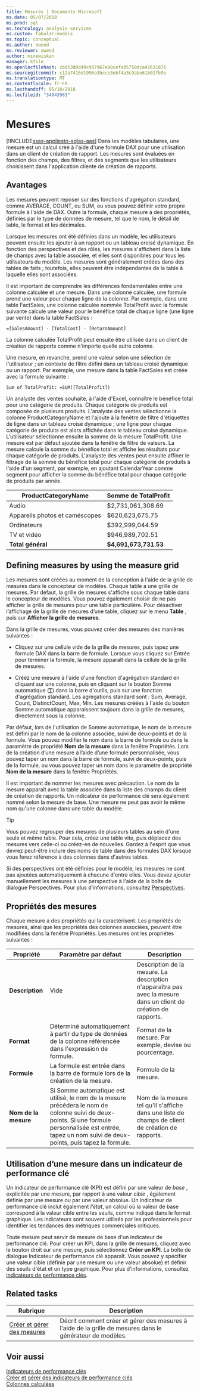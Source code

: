 ```yaml
---
title: Mesures | Documents Microsoft
ms.date: 05/07/2018
ms.prod: sql
ms.technology: analysis-services
ms.custom: tabular-models
ms.topic: conceptual
ms.author: owend
ms.reviewer: owend
author: minewiskan
manager: kfile
ms.openlocfilehash: cbd53d9d49c937967e88cefa95750dca41631876
ms.sourcegitcommit: c12a7416d1996a3bcce3ebf4a3c9abe61b02fb9e
ms.translationtype: MT
ms.contentlocale: fr-FR
ms.lasthandoff: 05/10/2018
ms.locfileid: "34043983"
---
```

# <a name="measures"></a>Mesures
[!INCLUDE[ssas-appliesto-sqlas-aas](../../includes/ssas-appliesto-sqlas-aas.md)]
  Dans les modèles tabulaires, une mesure est un calcul créé à l'aide d'une formule DAX pour une utilisation dans un client de création de rapport. Les mesures sont évaluées en fonction des champs, des filtres, et des segments que les utilisateurs choisissent dans l'application cliente de création de rapports.  
  
##  <a name="bkmk_understanding"></a> Avantages  
 Les mesures peuvent reposer sur des fonctions d'agrégation standard, comme AVERAGE, COUNT, ou SUM, ou vous pouvez définir votre propre formule à l'aide de DAX. Outre la formule, chaque mesure a des propriétés, définies par le type de données de mesure, tel que le nom, le détail de table, le format et les décimales.  
  
 Lorsque les mesures ont été définies dans un modèle, les utilisateurs peuvent ensuite les ajouter à un rapport ou un tableau croisé dynamique. En fonction des perspectives et des rôles, les mesures s'affichent dans la liste de champs avec la table associée, et elles sont disponibles pour tous les utilisateurs du modèle. Les mesures sont généralement créées dans des tables de faits ; toutefois, elles peuvent être indépendantes de la table à laquelle elles sont associées.  
  
 Il est important de comprendre les différences fondamentales entre une colonne calculée et une mesure. Dans une colonne calculée, une formule prend une valeur pour chaque ligne de la colonne. Par exemple, dans une table FactSales, une colonne calculée nommée TotalProfit avec la formule suivante calcule une valeur pour le bénéfice total de chaque ligne (une ligne par vente) dans la table FactSales :  
  
```  
=[SalesAmount] - [TotalCost] - [ReturnAmount]  
```  
  
 La colonne calculée TotalProfit peut ensuite être utilisée dans un client de création de rapports comme n'importe quelle autre colonne.  
  
 Une mesure, en revanche, prend une valeur selon une sélection de l'utilisateur ; un contexte de filtre défini dans un tableau croisé dynamique ou un rapport. Par exemple, une mesure dans la table FactSales est créée avec la formule suivante :  
  
```  
Sum of TotalProfit: =SUM([TotalProfit])  
```  
  
 Un analyste des ventes souhaite, à l'aide d'Excel, connaître le bénéfice total pour une catégorie de produits. Chaque catégorie de produits est composée de plusieurs produits. L'analyste des ventes sélectionne la colonne ProductCategoryName et l'ajoute à la fenêtre de filtre d'étiquettes de ligne dans un tableau croisé dynamique ; une ligne pour chaque catégorie de produits est alors affichée dans le tableau croisé dynamique. L'utilisateur sélectionne ensuite la somme de la mesure TotalProfit. Une mesure est par défaut ajoutée dans la fenêtre de filtre de valeurs. La mesure calcule la somme du bénéfice total et affiche les résultats pour chaque catégorie de produits. L'analyste des ventes peut ensuite affiner le filtrage de la somme du bénéfice total pour chaque catégorie de produits à l'aide d'un segment, par exemple, en ajoutant CalendarYear comme segment pour afficher la somme du bénéfice total pour chaque catégorie de produits par année.  
  
|ProductCategoryName|Somme de TotalProfit|  
|-------------------------|------------------------|  
|Audio|$2,731,061,308.69|  
|Appareils photos et caméscopes|$620,623,675.75|  
|Ordinateurs|$392,999,044.59|  
|TV et vidéo|$946,989,702.51|  
|**Total général**|**$4,691,673,731.53**|  
  
##  <a name="bkmk_def_mg"></a> Defining measures by using the measure grid  
 Les mesures sont créées au moment de la conception à l'aide de la grille de mesures dans le concepteur de modèles. Chaque table a une grille de mesures. Par défaut, la grille de mesures s'affiche sous chaque table dans le concepteur de modèles. Vous pouvez également choisir de ne pas afficher la grille de mesures pour une table particulière. Pour désactiver l’affichage de la grille de mesures d’une table, cliquez sur le menu **Table** , puis sur **Afficher la grille de mesures**.  
  
 Dans la grille de mesures, vous pouvez créer des mesures des manières suivantes :  
  
-   Cliquez sur une cellule vide de la grille de mesures, puis tapez une formule DAX dans la barre de formule. Lorsque vous cliquez sur Entrée pour terminer la formule, la mesure apparaît dans la cellule de la grille de mesures.  
  
-   Créez une mesure à l'aide d'une fonction d'agrégation standard en cliquant sur une colonne, puis en cliquant sur le bouton Somme automatique (∑) dans la barre d'outils, puis sur une fonction d'agrégation standard. Les agrégations standard sont : Sum, Average, Count, DistinctCount, Max, Min. Les mesures créées à l'aide du bouton Somme automatique apparaissent toujours dans la grille de mesures, directement sous la colonne.  
  
 Par défaut, lors de l'utilisation de Somme automatique, le nom de la mesure est défini par le nom de la colonne associée, suivi de deux-points et de la formule. Vous pouvez modifier le nom dans la barre de formule ou dans le paramètre de propriété **Nom de la mesure** dans la fenêtre Propriétés. Lors de la création d’une mesure à l’aide d’une formule personnalisée, vous pouvez taper un nom dans la barre de formule, suivi de deux-points, puis de la formule, ou vous pouvez taper un nom dans le paramètre de propriété **Nom de la mesure** dans la fenêtre Propriétés.  
  
 Il est important de nommer les mesures avec précaution. Le nom de la mesure apparaît avec la table associée dans la liste des champs du client de création de rapports. Un indicateur de performance clé sera également nommé selon la mesure de base. Une mesure ne peut pas avoir le même nom qu'une colonne dans une table du modèle.  
  
> [!TIP]  
>  Vous pouvez regrouper des mesures de plusieurs tables au sein d'une seule et même table. Pour cela, créez une table vite, puis déplacez des mesures vers celle-ci ou créez-en de nouvelles. Gardez à l'esprit que vous devrez peut-être inclure des noms de table dans des formules DAX lorsque vous ferez référence à des colonnes dans d'autres tables.  
  
 Si des perspectives ont été définies pour le modèle, les mesures ne sont pas ajoutées automatiquement à chacune d'entre elles. Vous devez ajouter manuellement les mesures à une perspective à l'aide de la boîte de dialogue Perspectives. Pour plus d’informations, consultez [Perspectives](../../analysis-services/tabular-models/perspectives-ssas-tabular.md).  
  
##  <a name="bkmk_properties"></a> Propriétés des mesures  
 Chaque mesure a des propriétés qui la caractérisent. Les propriétés de mesures, ainsi que les propriétés des colonnes associées, peuvent être modifiées dans la fenêtre Propriétés. Les mesures ont les propriétés suivantes :  
  
|Propriété|Paramètre par défaut| Description|  
|--------------|---------------------|-----------------|  
|**Description**|Vide|Description de la mesure. La description n'apparaîtra pas avec la mesure dans un client de création de rapports.|  
|**Format**|Déterminé automatiquement à partir du type de données de la colonne référencée dans l'expression de formule.|Format de la mesure. Par exemple, devise ou pourcentage.|  
|**Formule**|La formule est entrée dans la barre de formule lors de la création de la mesure.|Formule de la mesure.|  
|**Nom de la mesure**|Si Somme automatique est utilisé, le nom de la mesure précédera le nom de colonne suivi de deux-points. Si une formule personnalisée est entrée, tapez un nom suivi de deux-points, puis tapez la formule.|Nom de la mesure tel qu'il s'affiche dans une liste de champs de client de création de rapports.|  
  
##  <a name="bkmk_KPI"></a> Utilisation d’une mesure dans un indicateur de performance clé  
 Un indicateur de performance clé (KPI) est défini par une valeur de *base* , explicitée par une mesure, par rapport à une valeur *cible* , également définie par une mesure ou par une valeur absolue. Un indicateur de performance clé inclut également *l’état*, un calcul où la valeur de base correspond à la valeur cible entre les seuils, comme indiqué dans le format graphique. Les indicateurs sont souvent utilisés par les professionnels pour identifier les tendances des métriques commerciales critiques.  
  
 Toute mesure peut servir de mesure de base d'un indicateur de performance clé. Pour créer un KPI, dans la grille de mesures, cliquez avec le bouton droit sur une mesure, puis sélectionnez **Créer un KPI**. La boîte de dialogue Indicateur de performance clé apparaît. Vous pouvez y spécifier une valeur cible (définie par une mesure ou une valeur absolue) et définir des seuils d'état et un type graphique. Pour plus d’informations, consultez [indicateurs de performance clés](../../analysis-services/tabular-models/kpis-ssas-tabular.md).  
  
##  <a name="bkmk_rel_tasks"></a> Related tasks  
  
|Rubrique| Description|  
|-----------|-----------------|  
|[Créer et gérer des mesures](../../analysis-services/tabular-models/create-and-manage-measures-ssas-tabular.md)|Décrit comment créer et gérer des mesures à l'aide de la grille de mesures dans le générateur de modèles.|  
  
## <a name="see-also"></a>Voir aussi  
 [Indicateurs de performance clés](../../analysis-services/tabular-models/kpis-ssas-tabular.md)   
 [Créer et gérer des indicateurs de performance clés](../../analysis-services/tabular-models/create-and-manage-kpis-ssas-tabular.md)   
 [Colonnes calculées](../../analysis-services/tabular-models/ssas-calculated-columns.md)  
  
  
